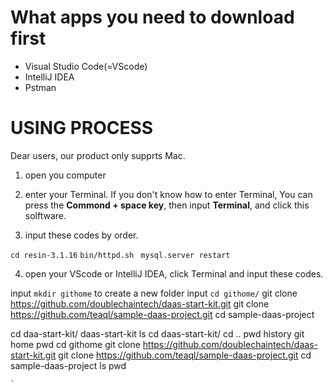 
# What apps you need to download first # 

+ Visual Studio Code(=VScode)  
+ IntelliJ IDEA
+ Pstman



# USING PROCESS #

Dear users, our product only supprts Mac. 

1. open you computer 

2. enter your Terminal. If you don't know how to enter Terminal, You can press the **Commond + space key**, then input **Terminal**, and click this solftware.   

3. input these codes by order.  

`cd resin-3.1.16`
`bin/httpd.sh `
`mysql.server restart`




4. open your VScode or IntelliJ IDEA, click Terminal and input these codes.  

input `mkdir githome` to create a new folder
input `cd githome/`
     git clone https://github.com/doublechaintech/daas-start-kit.git
  git clone https://github.com/teaql/sample-daas-project.git
   cd sample-daas-project
   
   
   
   cd daa-start-kit/
  daas-start-kit
    ls
    cd daas-start-kit/
   cd ..
    pwd
  history
   git home
    pwd
     cd githome
    git clone https://github.com/doublechaintech/daas-start-kit.git
  git clone https://github.com/teaql/sample-daas-project.git
   cd sample-daas-project
   ls
  pwd


    `

